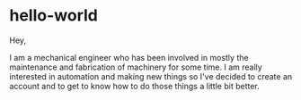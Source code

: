 # hello-world
Hey,

I am a mechanical engineer who has been involved in mostly the maintenance and fabrication of machinery for some time.  I am really interested in automation and making new things so I've decided to create an account and to get to know how to do those things a little bit better.
